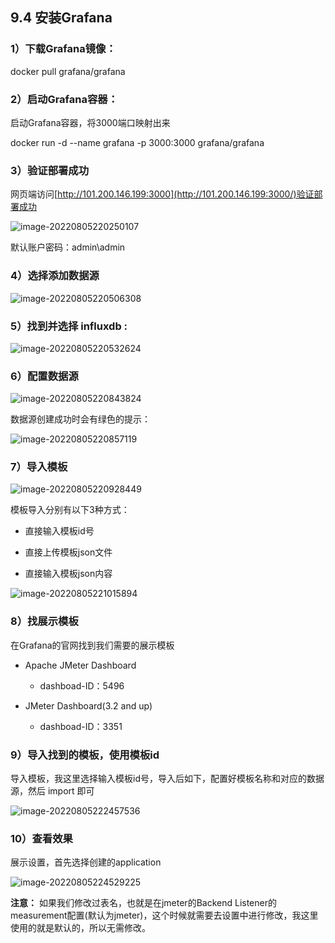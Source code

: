 ## 9.4 安装Grafana

### 1）下载Grafana镜像：

docker pull grafana/grafana

### 2）启动Grafana容器：

启动Grafana容器，将3000端口映射出来

docker run -d --name grafana -p 3000:3000 grafana/grafana

### 3）验证部署成功

网页端访问[http://101.200.146.199:3000](http://101.200.146.199:3000/)验证部署成功

![image-20220805220250107](file:///D:/training/geektime/advancedJava/01-%E9%A1%B9%E7%9B%AE%E6%80%A7%E8%83%BD%E4%BC%98%E5%8C%96%E7%8E%AF%E5%A2%83%E6%90%AD%E5%BB%BA/01-%E9%A1%B9%E7%9B%AE%E6%80%A7%E8%83%BD%E4%BC%98%E5%8C%96%E7%8E%AF%E5%A2%83%E6%90%AD%E5%BB%BAv1.0/image-20220805220250107-16607032169075.png?lastModify=1672961716)

默认账户密码：admin\admin

### 4）选择添加数据源

![image-20220805220506308](file:///D:/training/geektime/advancedJava/01-%E9%A1%B9%E7%9B%AE%E6%80%A7%E8%83%BD%E4%BC%98%E5%8C%96%E7%8E%AF%E5%A2%83%E6%90%AD%E5%BB%BA/01-%E9%A1%B9%E7%9B%AE%E6%80%A7%E8%83%BD%E4%BC%98%E5%8C%96%E7%8E%AF%E5%A2%83%E6%90%AD%E5%BB%BAv1.0/image-20220805220506308-16607032169076.png?lastModify=1672961716)

### 5）找到并选择 influxdb :

![image-20220805220532624](file:///D:/training/geektime/advancedJava/01-%E9%A1%B9%E7%9B%AE%E6%80%A7%E8%83%BD%E4%BC%98%E5%8C%96%E7%8E%AF%E5%A2%83%E6%90%AD%E5%BB%BA/01-%E9%A1%B9%E7%9B%AE%E6%80%A7%E8%83%BD%E4%BC%98%E5%8C%96%E7%8E%AF%E5%A2%83%E6%90%AD%E5%BB%BAv1.0/image-20220805220532624-16607032169077.png?lastModify=1672961716)

### 6）配置数据源

![image-20220805220843824](file:///D:/training/geektime/advancedJava/01-%E9%A1%B9%E7%9B%AE%E6%80%A7%E8%83%BD%E4%BC%98%E5%8C%96%E7%8E%AF%E5%A2%83%E6%90%AD%E5%BB%BA/01-%E9%A1%B9%E7%9B%AE%E6%80%A7%E8%83%BD%E4%BC%98%E5%8C%96%E7%8E%AF%E5%A2%83%E6%90%AD%E5%BB%BAv1.0/image-20220805220843824-16607032169078.png?lastModify=1672961716)

数据源创建成功时会有绿色的提示：

![image-20220805220857119](file:///D:/training/geektime/advancedJava/01-%E9%A1%B9%E7%9B%AE%E6%80%A7%E8%83%BD%E4%BC%98%E5%8C%96%E7%8E%AF%E5%A2%83%E6%90%AD%E5%BB%BA/01-%E9%A1%B9%E7%9B%AE%E6%80%A7%E8%83%BD%E4%BC%98%E5%8C%96%E7%8E%AF%E5%A2%83%E6%90%AD%E5%BB%BAv1.0/image-20220805220857119-16607032169079.png?lastModify=1672961716)

### 7）导入模板

![image-20220805220928449](file:///D:/training/geektime/advancedJava/01-%E9%A1%B9%E7%9B%AE%E6%80%A7%E8%83%BD%E4%BC%98%E5%8C%96%E7%8E%AF%E5%A2%83%E6%90%AD%E5%BB%BA/01-%E9%A1%B9%E7%9B%AE%E6%80%A7%E8%83%BD%E4%BC%98%E5%8C%96%E7%8E%AF%E5%A2%83%E6%90%AD%E5%BB%BAv1.0/image-20220805220928449-166070321690710.png?lastModify=1672961716)

模板导入分别有以下3种方式：

-   直接输入模板id号
    
-   直接上传模板json文件
    
-   直接输入模板json内容
    

![image-20220805221015894](file:///D:/training/geektime/advancedJava/01-%E9%A1%B9%E7%9B%AE%E6%80%A7%E8%83%BD%E4%BC%98%E5%8C%96%E7%8E%AF%E5%A2%83%E6%90%AD%E5%BB%BA/01-%E9%A1%B9%E7%9B%AE%E6%80%A7%E8%83%BD%E4%BC%98%E5%8C%96%E7%8E%AF%E5%A2%83%E6%90%AD%E5%BB%BAv1.0/image-20220805221015894-166070321690711.png?lastModify=1672961716)

### 8）找展示模板

在Grafana的官网找到我们需要的展示模板

-   Apache JMeter Dashboard
    
    -   dashboad-ID：5496
        
-   JMeter Dashboard(3.2 and up)
    
    -   dashboad-ID：3351
        

### 9）导入找到的模板，使用模板id

导入模板，我这里选择输入模板id号，导入后如下，配置好模板名称和对应的数据源，然后 import 即可

![image-20220805222457536](file:///D:/training/geektime/advancedJava/01-%E9%A1%B9%E7%9B%AE%E6%80%A7%E8%83%BD%E4%BC%98%E5%8C%96%E7%8E%AF%E5%A2%83%E6%90%AD%E5%BB%BA/01-%E9%A1%B9%E7%9B%AE%E6%80%A7%E8%83%BD%E4%BC%98%E5%8C%96%E7%8E%AF%E5%A2%83%E6%90%AD%E5%BB%BAv1.0/image-20220805222457536-166070321690712.png?lastModify=1672961716)

### 10）查看效果

展示设置，首先选择创建的application

![image-20220805224529225](file:///D:/training/geektime/advancedJava/01-%E9%A1%B9%E7%9B%AE%E6%80%A7%E8%83%BD%E4%BC%98%E5%8C%96%E7%8E%AF%E5%A2%83%E6%90%AD%E5%BB%BA/01-%E9%A1%B9%E7%9B%AE%E6%80%A7%E8%83%BD%E4%BC%98%E5%8C%96%E7%8E%AF%E5%A2%83%E6%90%AD%E5%BB%BAv1.0/image-20220805224529225-166070321690713.png?lastModify=1672961716)

**注意：** 如果我们修改过表名，也就是在jmeter的Backend Listener的measurement配置(默认为jmeter)，这个时候就需要去设置中进行修改，我这里使用的就是默认的，所以无需修改。